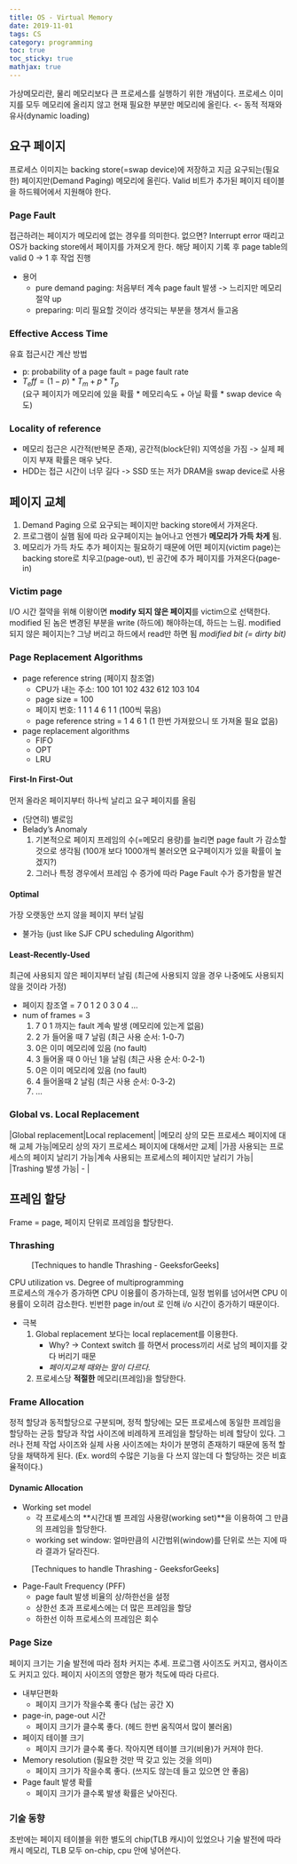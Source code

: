 ```yaml
---
title: OS - Virtual Memory
date: 2019-11-01
tags: CS
category: programming
toc: true
toc_sticky: true
mathjax: true
--- 
```


가상메모리란, 물리 메모리보다 큰 프로세스를 실행하기 위한 개념이다.
프로세스 이미지를 모두 메모리에 올리지 않고 현재 필요한 부분만 메모리에 올린다. <- 동적 적재와 유사(dynamic loading)

## 요구 페이지

프로세스 이미지는 backing store(=swap device)에 저장하고 지금 요구되는(필요한) 페이지만(Demand Paging) 메모리에 올린다. Valid 비트가 추가된 페이지 테이블을 하드웨어에서 지원해야 한다.

### Page Fault

접근하려는 페이지가 메모리에 없는 경우를 의미한다. 없으면? Interrupt error 때리고 OS가  backing store에서 페이지를 가져오게 한다. 해당 페이지 기록 후 page table의 valid 0 -> 1 후 작업 진행

- 용어
  - pure demand paging: 처음부터 계속 page fault 발생 -> 느리지만 메모리 절약 up
  - preparing: 미리 필요할 것이라 생각되는 부분을 챙겨서 들고옴

### Effective Access Time

유효 접근시간 계산 방법

- p: probability of a page fault = page fault rate
- $T_eff = (1-p) * T_m + p * T_p$  
(요구 페이지가 메모리에 있을 확률 \* 메모리속도 + 아닐 확률 \* swap device 속도)

### Locality of reference

- 메모리 접근은 시간적(반복문 존재), 공간적(block단위) 지역성을 가짐  -> 실제 페이지 부재 확률은 매우 낮다.
- HDD는 접근 시간이 너무 길다 -> SSD 또는 저가 DRAM을 swap device로 사용

## 페이지 교체

1. Demand Paging 으로 요구되는 페이지만 backing store에서 가져온다.
2. 프로그램이 실햄 됨에 따라 요구페이지는 늘어나고 언젠가 **메모리가 가득 차게** 됨.
3. 메모리가 가득 차도 추가 페이지는 필요하기 때문에 어떤 페이지(victim page)는 backing store로 치우고(page-out), 빈 공간에 추가 페이지를 가져온다(page-in)

### Victim page

I/O 시간 절약을 위해 이왕이면 **modify 되지 않은 페이지**를 victim으로 선택한다. modified 된 놈은 변경된 부분을 write (하드에) 해야하는데, 하드는 느림. modified 되지 않은 페이지는? 그냥 버리고 하드에서 read만 하면 됨 *modified bit (= dirty bit)*

### Page Replacement Algorithms

- page reference string (페이지 참조열)
  - CPU가 내는 주소: 100 101 102 432 612 103 104
  - page size = 100
  - 페이지 번호: 1 1 1 4 6 1 1 (100씩 묶음)
  - page reference string = 1 4 6 1 (1 한번 가져왔으니 또 가져올 필요 없음)
- page replacement algorithms
  - FIFO
  - OPT
  - LRU

#### First-In First-Out

먼저 올라온 페이지부터 하나씩 날리고 요구 페이지를 올림

- (당연히) 별로임
- Belady’s Anomaly
  1. 기본적으로 페이지 프레임의 수(=메모리 용량)를 늘리면 page fault 가 감소할 것으로 생각됨 (100개 보다 1000개씩 불러오면 요구페이지가 있을 확률이 높겠지?)
  2. 그러나 특정 경우에서 프레임 수 증가에 따라 Page Fault 수가 증가함을 발견

#### Optimal

가장 오랫동안 쓰지 않을 페이지 부터 날림

- 불가능 (just like SJF CPU scheduling Algorithm)

#### Least-Recently-Used

최근에 사용되지 않은 페이지부터 날림 (최근에 사용되지 않을 경우 나중에도 사용되지 않을 것이라 가정)

- 페이지 참조열 = 7 0 1 2 0 3 0 4 …
- num of frames = 3
  1. 7 0 1 까지는 fault 계속 발생 (메모리에 있는게 없음)
  2. 2 가 들어올 때 7 날림 (최근 사용 순서: 1-0-7)
  3. 0은 이미 메모리에 있음 (no fault)
  4. 3 들어올 때 0 아닌 1을 날림 (최근 사용 순서: 0-2-1)
  5. 0은 이미 메모리에 있음 (no fault)
  6. 4 들어올때 2 날림 (최근 사용 순서: 0-3-2)
  7. …

### Global vs. Local Replacement

|Global replacement|Local replacement|
|메모리 상의 모든 프로세스 페이지에 대해 교체 가능|메모리 상의 자기 프로세스 페이지에 대해서만 교제|
|가끔 사용되는 프로세스의 페이지 날리기 가능|계속 사용되는 프로세스의 페이지만 날리기 가능|
|Trashing 발생 가능| - |

## 프레임 할당

Frame = page, 페이지 단위로 프레임을 할당한다.

### Thrashing

<figure style="width: 450px"  class="align-right">
  <img src="{{ site.url }}{{ site.baseurl }}/assets/img/os/VirtualMemory/thrashing.png" alt="">
  <figcaption>[Techniques to handle Thrashing - GeeksforGeeks]</figcaption>
</figure>

CPU utilization vs. Degree of multiprogramming  
프로세스의 개수가 증가하면 CPU 이용률이 증가하는데, 일정 범위를 넘어서면 CPU 이용률이 오히려 감소한다. 빈번한 page in/out 로 인해 i/o 시간이 증가하기 때문이다.

- 극복
  1. Global replacement 보다는 local replacement를 이용한다.
     - Why? -> Context switch 를 하면서 process끼리 서로 남의 페이지를 갖다 버리기 때문
     - *페이지교체 때와는 말이 다르다.*
  2. 프로세스당 **적절한** 메모리(프레임)을 할당한다.

### Frame Allocation

정적 할당과 동적할당으로 구분되며, 정적 할당에는 모든 프로세스에 동일한 프레임을 할당하는 균등 할당과 작업 사이즈에 비례하게 프레임을 할당하는 비례 할당이 있다. 그러나 전체 작업 사이즈와 실제 사용 사이즈에는 차이가 분명히 존재하기 때문에 동적 할당을 채택하게 된다. (Ex. word의 수많은 기능을 다 쓰지 않는데 다 할당하는 것은 비효율적이다.)

#### Dynamic Allocation

- Working set model
  - 각 프로세스의 **시간대 별 프레임 사용량(working set)**을 이용하여 그 만큼의 프레임을 할당한다.
  - working set window: 얼마만큼의 시간범위(window)를 단위로 쓰는 지에 따라 결과가 달라진다.

<figure style="width: 450px"  class="align-right">
  <img src="{{ site.url }}{{ site.baseurl }}/assets/img/os/VirtualMemory/PFF.png" alt="">
  <figcaption>[Techniques to handle Thrashing - GeeksforGeeks]</figcaption>
</figure>

- Page-Fault Frequency (PFF)
  - page fault 발생 비율의 상/하한선을 설정
  - 상한선 초과 프로세스에는 더 많은 프레임을 할당
  - 하한선 이하 프로세스의 프레임은 회수

### Page Size

페이지 크기는 기술 발전에 따라 점차 커지는 추세. 프로그램 사이즈도 커지고, 램사이즈도 커지고 있다.
페이지 사이즈의 영향은 평가 척도에 따라 다르다.
  
- 내부단편화
  - 페이지 크기가 작을수록 좋다 (남는 공간 X)
- page-in, page-out 시간
  - 페이지 크기가 클수록 좋다. (헤드 한번 움직여서 많이 불러옴)
- 페이지 테이블 크기
  - 페이지 크기가 클수록 좋다. 작아지면 테이블 크기(비용)가 커져야 한다.
- Memory resolution (필요한 것만 딱 갖고 있는 것을 의미)
  - 페이지 크기가 작을수록 좋다. (쓰지도 않는데 들고 있으면 안 좋음)
- Page fault 발생 확률
  - 페이지 크기가 클수록 발생 확률은 낮아진다.

### 기술 동향

초반에는 페이지 테이블을 위한 별도의 chip(TLB 캐시)이 있었으나 기술 발전에 따라 캐시 메모리, TLB 모두 on-chip, cpu 안에 넣어쓴다.
 